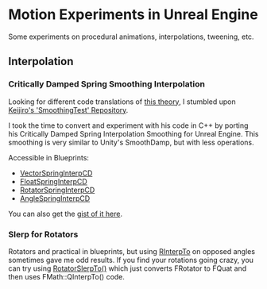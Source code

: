 # Motion Experiments in Unreal Engine

Some experiments on procedural animations, interpolations, tweening, etc. 

## Interpolation

### Critically Damped Spring Smoothing Interpolation 

Looking for different code translations of [this theory](http://mathproofs.blogspot.jp/2013/07/critically-damped-spring-smoothing.html), I stumbled upon [Keijiro's 'SmoothingTest' Repository](https://github.com/keijiro/SmoothingTest).

I took the time to convert and experiment with his code in C++ by porting his Critically Damped Spring Interpolation Smoothing for Unreal Engine. This smoothing is very similar to Unity's SmoothDamp, but with less operations. 

Accessible in Blueprints:

* [VectorSpringInterpCD](blob/master/Source/MotionExperiments/Interpolation/InterpolationLibrary.cpp#L9)
* [FloatSpringInterpCD](blob/master/Source/MotionExperiments/Interpolation/InterpolationLibrary.cpp#L9)
* [RotatorSpringInterpCD](blob/master/Source/MotionExperiments/Interpolation/InterpolationLibrary.cpp#L35)
* [AngleSpringInterpCD](blob/master/Source/MotionExperiments/Interpolation/InterpolationLibrary.cpp#L88)

You can also get the [gist of it here](https://gist.github.com/josimard/5737f3488fdfa2d207d68de282904479).



### Slerp for Rotators

Rotators and practical in blueprints, but using [RInterpTo](https://api.unrealengine.com/INT/API/Runtime/Engine/Kismet/UKismetMathLibrary/RInterpTo/index.html) on opposed angles sometimes gave me odd results. If you find your rotations going crazy, you can try using [RotatorSlerpTo()](blob/master/Source/MotionExperiments/Interpolation/InterpolationLibrary.h#L48) which just converts FRotator to FQuat and then uses FMath::QInterpTo() code.

